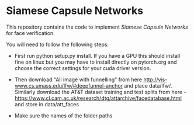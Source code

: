# Siamese Capsule Networks

This repository contains the code to implement  *Siamese Capsule Networks* for
face verification.

You will need to follow the following steps:

* First run python setup.py install. If you have a GPU this should install
  fine on linux but you may have to install directly on pytorch.org and choose
  the correct settings for your cuda driver version.

* Then download "All image with funnelling" from here http://vis-www.cs.umass.edu/lfw/#deepfunnel-anchor
  and place data/lfw/. Similarly download the AT\&T dataset training and test
  splits from here - https://www.cl.cam.ac.uk/research/dtg/attarchive/facedatabase.html
  and store in data/att_faces

* Make sure the names of the folder paths
